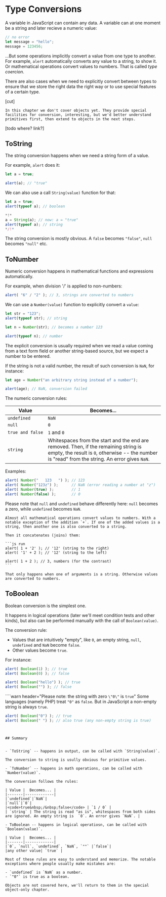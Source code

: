 # Type Conversions

A variable in JavaScript can contain any data. A variable can at one moment be a string and later recieve a numeric value:

```js
// no error
let message = "hello";
message = 123456;
```

...But some operations implicitly convert a value from one type to another. For example, `alert` automatically converts any value to a string, to show it. Or mathematical operations convert values to numbers. That is called *type coercion*.

There are also cases when we need to explicitly convert between types to ensure that we store the right data the right way or to use special features of a certain type.

[cut]

```smart header="No objects here"
In this chapter we don't cover objects yet. They provide special facilities for conversion, interesting, but we'd better understand primitives first, then extend to objects in the next steps.
```

[todo where? link?]

## ToString

The string conversion happens when we need a string form of a value.

For example, `alert` does it:

```js run
let a = true;

alert(a); // "true"
```

We can also use a call `String(value)` function for that:

```js run
let a = true;
alert(typeof a); // boolean

*!*
a = String(a); // now: a = "true"
alert(typeof a); // string
*/!*
```

The string conversion is mostly obvious. A `false` becomes `"false"`, `null` becomes `"null"` etc.

## ToNumber

Numeric conversion happens in mathematical functions and expressions automatically.

For example, when division '/' is applied to non-numbers:

```js run
alert( "6" / "2" ); // 3, strings are converted to numbers
```

We can use a `Number(value)` function to explicitly convert a `value`:

```js run
let str = "123";
alert(typeof str); // string

let n = Number(str); // becomes a number 123

alert(typeof n); // number 
```

The explicit conversion is usually required when we read a value coming from a text form field or another string-based source, but we expect a number to be entered.

If the string is not a valid number, the result of such conversion is `NaN`, for instance:

```js run
let age = Number("an arbitrary string instead of a number");

alert(age); // NaN, conversion failed
```

The numeric conversion rules:

| Value |  Becomes... |
|-------|-------------|
|`undefined`|`NaN`|
|`null`|`0`|
|<code>true&nbsp;and&nbsp;false</code> | `1` and `0` |
| `string` | Whitespaces from the start and the end are removed. Then, if the remaining string is empty, the result is `0`, otherwise -- the number is "read" from the string. An error gives `NaN`. |

Examples:

```js run
alert( Number("   123   ") ); // 123
alert( Number("123z") );      // NaN (error reading a number at "z")
alert( Number(true) );        // 1
alert( Number(false) );       // 0
```

Please note that `null` and `undefined` behave differently here: `null` becomes a zero, while `undefined` becomes `NaN`.

````smart header="Addition '+' concatenates strings"
Almost all mathematical operations convert values to numbers. With a notable exception of the addition `+`. If one of the added values is a string, then another one is also converted to a string.

Then it concatenates (joins) them:

```js run
alert( 1 + '2' ); // '12' (string to the right)
alert( '1' + 2 ); // '12' (string to the left)

alert( 1 + 2 ); // 3, numbers (for the contrast)
```

That only happens when one of arguments is a string. Otherwise values are converted to numbers.
````

## ToBoolean

Boolean conversion is the simplest one.

It happens in logical operations (later we'll meet condition tests and other kinds), but also can be performed manually with the call of `Boolean(value)`.

The conversion rule:

- Values that are intuitively "empty", like `0`, an empty string, `null`, `undefined` and `NaN` become `false`. 
- Other values become `true`. 

For instance:

```js run
alert( Boolean(1) ); // true
alert( Boolean(0) ); // false

alert( Boolean("hello") ); // true
alert( Boolean("") ); // false
```

````warn header="Please note: the string with zero `\"0\"` is `true`"
Some languages (namely PHP) treat `"0"` as `false`. But in JavaScript a non-empty string is always `true`.

```js run
alert( Boolean("0") ); // true
alert( Boolean(" ") ); // also true (any non-empty string is true)
```
````


## Summary


- `ToString` -- happens in output, can be called with `String(value)`.

The conversion to string is usully obvious for primitive values.

- `ToNumber` -- happens in math operations, can be called with `Number(value)`.

The conversion follows the rules:

| Value |  Becomes... |
|-------|-------------|
|`undefined`|`NaN`|
|`null`|`0`|
|<code>true&nbsp;/&nbsp;false</code> | `1 / 0` |
| `string` | The string is read "as is", whitespaces from both sides are ignored. An empty string is  `0`. An error gives `NaN`. |

- ToBoolean -- happens in logical operatiosn, can be called with `Boolean(value)`.

| Value |  Becomes... |
|-------|-------------|
|`0`, `null`, `undefined`, `NaN`, `""` |`false`|
|any other value| `true` |

Most of these rules are easy to understand and memorize. The notable exceptions where people usually make mistakes are:

- `undefined` is `NaN` as a number.
- `"0"` is true as a boolean.

Objects are not covered here, we'll return to them in the special object-only chapter. 

